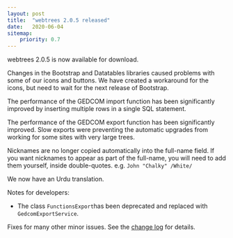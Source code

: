 ```yaml
---
layout: post
title:  "webtrees 2.0.5 released"
date:   2020-06-04
sitemap:
    priority: 0.7
---
```


webtrees 2.0.5 is now available for download.

Changes in the Bootstrap and Datatables libraries caused problems with some of
our icons and buttons.  We have created a workaround for the icons, but need
to wait for the next release of Bootstrap.

The performance of the GEDCOM import function has been significantly improved
by inserting multiple rows in a single SQL statement.

The performance of the GEDCOM export function has been significantly improved.
Slow exports were preventing the automatic upgrades from working for some sites
with very large trees.

Nicknames are no longer copied automatically into the full-name field.
If you want nicknames to appear as part of the full-name, you will need
to add them yourself, inside double-quotes. e.g. `John "Chalky" /White/`

We now have an Urdu translation.

Notes for developers:

* The class `FunctionsExport`has been deprecated and replaced with `GedcomExportService`.

Fixes for many other minor issues. See the [change log](https://github.com/fisharebest/webtrees/compare/2.0.4...2.0.5) for details.
